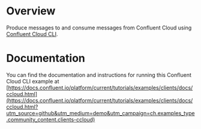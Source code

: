 # Overview

Produce messages to and consume messages from Confluent Cloud using [Confluent Cloud CLI](https://docs.confluent.io/confluent-cli/current/installing.html?utm_source=github&utm_medium=demo&utm_campaign=ch.examples_type.community_content.clients-ccloud).

# Documentation

You can find the documentation and instructions for running this Confluent Cloud CLI example at [https://docs.confluent.io/platform/current/tutorials/examples/clients/docs/ccloud.html](https://docs.confluent.io/platform/current/tutorials/examples/clients/docs/ccloud.html?utm_source=github&utm_medium=demo&utm_campaign=ch.examples_type.community_content.clients-ccloud)
